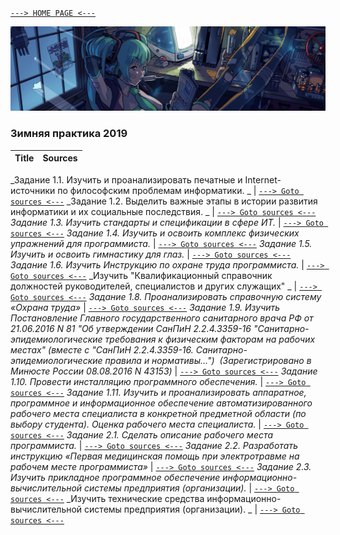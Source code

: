 [```---> HOME PAGE <---```](https://egoralmikeev.github.io)

![](./pictures/header_picture.png)

### Зимняя практика 2019

Title | Sources
 ------------ | -------------
_Задание 1.1. Изучить и проанализировать печатные и Internet-источники по философским проблемам информатики.
_ | [```---> Goto sources <---```](https://github.com/EgorAlmikeev/winter-practice-2019/blob/master/1_1.pdf)
_Задание 1.2. Выделить важные этапы в истории развития информатики и их социальные последствия. _ | [```---> Goto sources <---```](https://github.com/EgorAlmikeev/winter-practice-2019/blob/master/1_2.png)
_Задание 1.3. Изучить стандарты и спецификации в сфере ИТ._ | [```---> Goto sources <---```](https://github.com/EgorAlmikeev/winter-practice-2019/blob/master/1_3.pdf)
_Задание 1.4. Изучить и освоить комплекс физических упражнений для программиста._ | [```---> Goto sources <---```](https://github.com/EgorAlmikeev/winter-practice-2019/blob/master/1_4.pdf)
_Задание 1.5. Изучить и освоить гимнастику для глаз._ | [```---> Goto sources <---```](https://github.com/EgorAlmikeev/winter-practice-2019/blob/master/1_5.pdf)
_Задание 1.6. Изучить Инструкцию по охране труда программиста._ | [```---> Goto sources <---```](https://github.com/EgorAlmikeev/winter-practice-2019/blob/master/1_6.pdf)
_Изучить "Квалификационный справочник должностей руководителей, специалистов и других служащих" _ | [```---> Goto sources <---```](https://github.com/EgorAlmikeev/winter-practice-2019/blob/master/1_7.pdf)
_Задание 1.8. Проанализировать справочную систему «Охрана труда»_ | [```---> Goto sources <---```](https://github.com/EgorAlmikeev/winter-practice-2019/blob/master/1_8.pdf)
_Задание 1.9. Изучить Постановление Главного государственного санитарного врача РФ от 21.06.2016 N 81 "Об утверждении СанПиН 2.2.4.3359-16 "Санитарно-эпидемиологические требования к физическим факторам на рабочих местах" (вместе с "СанПиН 2.2.4.3359-16. Санитарно-эпидемиологические правила и нормативы...")  (Зарегистрировано в Минюсте России 08.08.2016 N 43153)_ | [```---> Goto sources <---```](https://github.com/EgorAlmikeev/winter-practice-2019/blob/master/1_9.pdf)
_Задание 1.10. Провести инсталляцию программного обеспечения._ | [```---> Goto sources <---```](https://github.com/EgorAlmikeev/winter-practice-2019/blob/master/1_10.pdf)
_Задание 1.11. Изучить и проанализировать аппаратное, программное и информационное обеспечение автоматизированного рабочего места специалиста в конкретной предметной области (по выбору студента). Оценка рабочего места специалиста._ | [```---> Goto sources <---```](https://github.com/EgorAlmikeev/winter-practice-2019/blob/master/1_11.png)
_Задание 2.1. Сделать описание рабочего места программиста._ | [```---> Goto sources <---```](https://github.com/EgorAlmikeev/winter-practice-2019/blob/master/2_1.png)
_Задание 2.2. Разработать инструкцию «Первая медицинская помощь при электротравме на рабочем месте программиста»_ | [```---> Goto sources <---```](https://github.com/EgorAlmikeev/winter-practice-2019/blob/master/2_2.pdf)
_Задание 2.3. Изучить прикладное программное обеспечение информационно-вычислительной системы предприятия (организации)._ | [```---> Goto sources <---```](https://github.com/EgorAlmikeev/winter-practice-2019/blob/master/2_3.pdf)
_Изучить технические средства информационно-вычислительной системы предприятия (организации). _ | [```---> Goto sources <---```](https://github.com/EgorAlmikeev/winter-practice-2019/blob/master/2_4.pdf)
